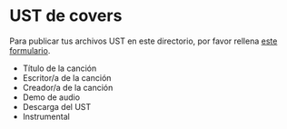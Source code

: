 # UST de covers

Para publicar tus archivos UST en este directorio, por favor rellena [este formulario]().

- Título de la canción
- Escritor/a de la canción
- Creador/a de la canción
- Demo de audio
- Descarga del UST
- Instrumental
